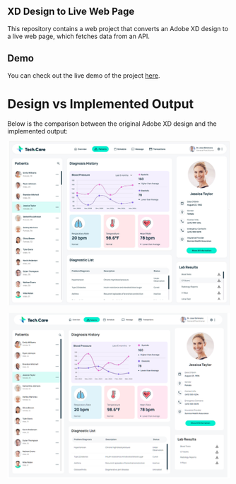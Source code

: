 ## XD Design to Live Web Page

This repository contains a web project that converts an Adobe XD design to a live web page, which fetches data from an API.

## Demo

You can check out the live demo of the project [here](https://xdtohtmltask.netlify.app/).

# Design vs Implemented Output
Below is the comparison between the original Adobe XD design and the implemented output:


![original](https://github.com/hobaDevHome/coalitionFED/blob/master/images/task-prototype.jpg)

![implemented](https://github.com/hobaDevHome/coalitionFED/blob/master/images/ouput.png)

